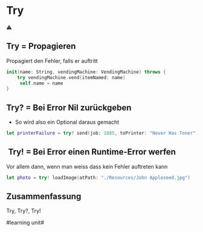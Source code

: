 # Try
⚠️

## Try = Propagieren

Propagiert den Fehler, falls er auftritt
```swift
init(name: String, vendingMachine: VendingMachine) throws {
	try vendingMachine.vend(itemNamed: name)
     self.name = name
}
```

## Try? = Bei Error Nil zurückgeben

- So wird also ein Optional daraus gemacht

```swift
let printerFailure = try? send(job: 1885, toPrinter: "Never Has Toner")
```

##  Try! = Bei Error einen Runtime-Error werfen

Vor allem dann, wenn man weiss dass kein Fehler auftreten kann
```swift
let photo = try! loadImage(atPath: "./Resources/John Appleseed.jpg")
```


## Zusammenfassung
Try, Try?, Try!

#learning unit#